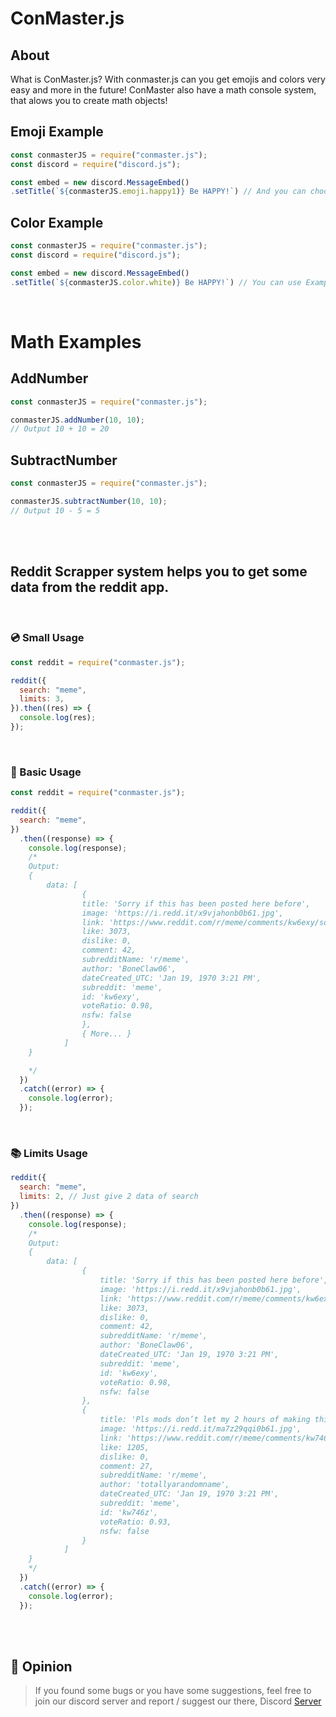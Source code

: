 # ConMaster.js

## About

What is ConMaster.js? With conmaster.js can you get emojis and colors very easy and more in the future!
ConMaster also have a math console system, that alows you to create math objects!
<br>

## Emoji Example

```javascript
const conmasterJS = require("conmaster.js");
const discord = require("discord.js");

const embed = new discord.MessageEmbed()
.setTitle(`${conmasterJS.emoji.happy1)} Be HAPPY!`) // And you can choose the emoji you want to use!
```

## Color Example

```javascript
const conmasterJS = require("conmaster.js");
const discord = require("discord.js");

const embed = new discord.MessageEmbed()
.setTitle(`${conmasterJS.color.white)} Be HAPPY!`) // You can use Example color.yellow for yellow or color.red for red
```

<br>

# Math Examples

## AddNumber

```javascript
const conmasterJS = require("conmaster.js");

conmasterJS.addNumber(10, 10);
// Output 10 + 10 = 20
```

## SubtractNumber

```javascript
const conmasterJS = require("conmaster.js");

conmasterJS.subtractNumber(10, 10);
// Output 10 - 5 = 5
```

<br>
<br>

## <strong>Reddit Scrapper</strong> system helps you to get some data from the reddit app.

<br>

### 💿 Small Usage

```javascript
const reddit = require("conmaster.js");

reddit({
  search: "meme",
  limits: 3,
}).then((res) => {
  console.log(res);
});
```

<br>

### 📕 Basic Usage

```javascript
const reddit = require("conmaster.js");

reddit({
  search: "meme",
})
  .then((response) => {
    console.log(response);
    /*
    Output:
    {
        data: [
                {
                title: 'Sorry if this has been posted here before',
                image: 'https://i.redd.it/x9vjahonb0b61.jpg',
                link: 'https://www.reddit.com/r/meme/comments/kw6exy/sorry_if_this_has_been_posted_here_before/',
                like: 3073,
                dislike: 0,
                comment: 42,
                subredditName: 'r/meme',
                author: 'BoneClaw06',
                dateCreated_UTC: 'Jan 19, 1970 3:21 PM',
                subreddit: 'meme',
                id: 'kw6exy',
                voteRatio: 0.98,
                nsfw: false
                },
                { More... }
            ]
    }

    */
  })
  .catch((error) => {
    console.log(error);
  });
```

<br>

### 📚 Limits Usage

```javascript
reddit({
  search: "meme",
  limits: 2, // Just give 2 data of search
})
  .then((response) => {
    console.log(response);
    /*
    Output:
    {
        data: [
                {
                    title: 'Sorry if this has been posted here before',
                    image: 'https://i.redd.it/x9vjahonb0b61.jpg',
                    link: 'https://www.reddit.com/r/meme/comments/kw6exy/sorry_if_this_has_been_posted_here_before/',
                    like: 3073,
                    dislike: 0,
                    comment: 42,
                    subredditName: 'r/meme',
                    author: 'BoneClaw06',
                    dateCreated_UTC: 'Jan 19, 1970 3:21 PM',
                    subreddit: 'meme',
                    id: 'kw6exy',
                    voteRatio: 0.98,
                    nsfw: false
                },
                {
                    title: 'Pls mods don’t let my 2 hours of making this be in vain',
                    image: 'https://i.redd.it/ma7z29qqi0b61.jpg',
                    link: 'https://www.reddit.com/r/meme/comments/kw746z/pls_mods_dont_let_my_2_hours_of_making_this_be_in/',
                    like: 1205,
                    dislike: 0,
                    comment: 27,
                    subredditName: 'r/meme',
                    author: 'totallyarandomname',
                    dateCreated_UTC: 'Jan 19, 1970 3:21 PM',
                    subreddit: 'meme',
                    id: 'kw746z',
                    voteRatio: 0.93,
                    nsfw: false
                }
            ]
    }
    */
  })
  .catch((error) => {
    console.log(error);
  });
```

<br>
<br>

## 📂 Opinion

> If you found some bugs or you have some suggestions, feel free to join our discord server and report / suggest our there, Discord [Server](https://discord.gg/pQwJhz9zVF)

```

```
